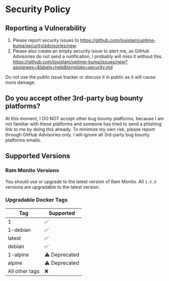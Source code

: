 # Security Policy

## Reporting a Vulnerability

1. Please report security issues to
   <https://github.com/louislam/uptime-kuma/security/advisories/new>.
2. Please also create an empty security issue to alert me, as GitHub Advisories
   do not send a notification, I probably will miss it without this.
   <https://github.com/louislam/uptime-kuma/issues/new?assignees=&labels=help&template=security.md>

Do not use the public issue tracker or discuss it in public as it will cause
more damage.

## Do you accept other 3rd-party bug bounty platforms?

At this moment, I DO NOT accept other bug bounty platforms, because I am not
familiar with these platforms and someone has tried to send a phishing link to
me by doing this already. To minimize my own risk, please report through GitHub
Advisories only. I will ignore all 3rd-party bug bounty platforms emails.

## Supported Versions

### Ram Monito Versions

You should use or upgrade to the latest version of Ram Monito. All `1.X.X`
versions are upgradable to the latest version.

### Upgradable Docker Tags

| Tag            | Supported          |
| -------------- | ------------------ |
| 1              | :white_check_mark: |
| 1-debian       | :white_check_mark: |
| latest         | :white_check_mark: |
| debian         | :white_check_mark: |
| 1-alpine       | ⚠️ Deprecated      |
| alpine         | ⚠️ Deprecated      |
| All other tags | ❌                 |
